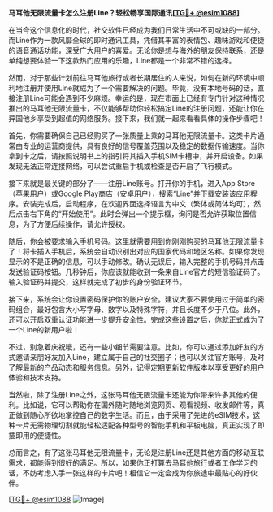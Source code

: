 **马耳他无限流量卡怎么注册Line？轻松畅享国际通讯[[TG💪+ @esim1088](https://t.me/s/esim1088)]**

在当今这个信息化的时代，社交软件已经成为我们日常生活中不可或缺的一部分。而Line作为一款风靡全球的即时通讯工具，凭借其丰富的表情包、趣味游戏和便捷的语音通话功能，深受广大用户的喜爱。无论你是想与海外的朋友保持联系，还是单纯想要体验一下这款热门应用的乐趣，Line都是一个非常不错的选择。

然而，对于那些计划前往马耳他旅行或者长期居住的人来说，如何在新的环境中顺利地注册并使用Line就成为了一个需要解决的问题。毕竟，没有本地号码的话，直接注册Line可能会遇到不少麻烦。幸运的是，现在市面上已经有专门针对这种情况推出的马耳他无限流量卡，不仅能够帮助你轻松搞定Line的注册问题，还能让你在异国他乡享受到超值的网络服务。接下来，我们就一起来看看具体的操作步骤吧！

首先，你需要确保自己已经购买了一张质量上乘的马耳他无限流量卡。这类卡片通常由专业的运营商提供，具有良好的信号覆盖范围以及稳定的数据传输速度。当你拿到卡之后，请按照说明书上的指引将其插入手机SIM卡槽中，并开启设备。如果发现无法正常连接网络，可以尝试重启手机或检查是否开启了飞行模式。

接下来就是最关键的部分了——注册Line账号。打开你的手机，进入App Store（苹果用户）或Google Play商店（安卓用户），搜索“Line”并下载安装该应用程序。安装完成后，启动程序，在欢迎界面选择语言为中文（繁体或简体均可），然后点击右下角的“开始使用”。此时会弹出一个提示框，询问是否允许获取位置信息，为了方便后续操作，请允许授权。

随后，你会被要求输入手机号码。这里就需要用到你刚刚购买的马耳他无限流量卡了！将卡插入手机后，系统会自动识别出对应的国家代码和地区名称。如果你发现显示的不是正确的信息，可以手动修改。确认无误后，输入完整的手机号码并点击发送验证码按钮。几秒钟后，你应该就能收到一条来自Line官方的短信验证码了。输入验证码并提交，这样就完成了初步的身份验证环节。

接下来，系统会让你设置密码保护你的账户安全。建议大家不要使用过于简单的密码组合，最好包含大小写字母、数字以及特殊字符，并且长度不少于八位。此外，还可以开启双重认证功能进一步提升安全性。完成这些设置之后，你就正式成为了一个Line的新用户啦！

不过，别急着庆祝哦，还有一些小细节需要注意。比如，你可以通过添加好友的方式邀请亲朋好友加入Line，建立属于自己的社交圈子；也可以关注官方账号，及时了解最新的产品动态和服务信息。另外，记得定期更新软件版本以享受更好的用户体验和技术支持。

当然啦，除了注册Line之外，这张马耳他无限流量卡还能为你带来许多其他的便利。比如说，它可以帮助你在国外随时随地浏览网页、观看视频、收发邮件等，真正做到随心所欲地掌控自己的数字生活。而且，由于采用了先进的eSIM技术，这种卡片无需物理切割就能轻松适配各种型号的智能手机和平板电脑，真正实现了即插即用的便捷性。

总而言之，有了这张马耳他无限流量卡，无论是注册Line还是其他方面的移动互联需求，都能得到很好的满足。所以，如果你正打算去马耳他旅行或者工作学习的话，不妨考虑入手一张这样的卡片吧！相信它一定会成为你旅途中最贴心的好伙伴。

[[TG💪+ @esim1088](https://t.me/s/esim1088) ![Image](https://i.postimg.cc/4NQfJmqS/Snipaste-2025-05-13-00-14-12.png)]